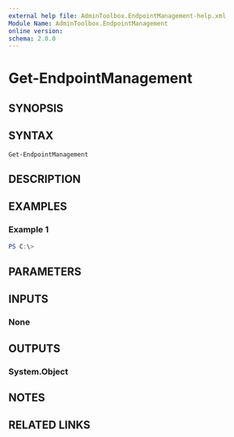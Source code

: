 ```yaml
---
external help file: AdminToolbox.EndpointManagement-help.xml
Module Name: AdminToolbox.EndpointManagement
online version:
schema: 2.0.0
---
```


# Get-EndpointManagement

## SYNOPSIS


## SYNTAX

```
Get-EndpointManagement
```

## DESCRIPTION


## EXAMPLES

### Example 1
```powershell
PS C:\> 
```



## PARAMETERS

## INPUTS

### None

## OUTPUTS

### System.Object
## NOTES

## RELATED LINKS
